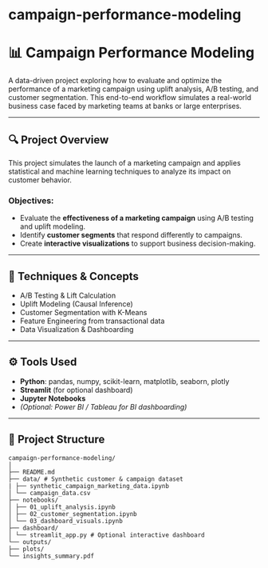 # campaign-performance-modeling

# 📊 Campaign Performance Modeling

A data-driven project exploring how to evaluate and optimize the performance of a marketing campaign using uplift analysis, A/B testing, and customer segmentation. This end-to-end workflow simulates a real-world business case faced by marketing teams at banks or large enterprises.

---

## 🔍 Project Overview

This project simulates the launch of a marketing campaign and applies statistical and machine learning techniques to analyze its impact on customer behavior.

### Objectives:
- Evaluate the **effectiveness of a marketing campaign** using A/B testing and uplift modeling.
- Identify **customer segments** that respond differently to campaigns.
- Create **interactive visualizations** to support business decision-making.

---

## 🧪 Techniques & Concepts

- A/B Testing & Lift Calculation  
- Uplift Modeling (Causal Inference)  
- Customer Segmentation with K-Means  
- Feature Engineering from transactional data  
- Data Visualization & Dashboarding  

---

## ⚙️ Tools Used

- **Python**: pandas, numpy, scikit-learn, matplotlib, seaborn, plotly  
- **Streamlit** (for optional dashboard)  
- **Jupyter Notebooks**  
- *(Optional: Power BI / Tableau for BI dashboarding)*  

---

## 📁 Project Structure
```
campaign-performance-modeling/
│
├── README.md
├── data/ # Synthetic customer & campaign dataset
| ├── synthetic_campaign_marketing_data.ipynb
│ └── campaign_data.csv
├── notebooks/
│ ├── 01_uplift_analysis.ipynb
│ ├── 02_customer_segmentation.ipynb
│ └── 03_dashboard_visuals.ipynb
├── dashboard/
│ └── streamlit_app.py # Optional interactive dashboard
└── outputs/
├── plots/
└── insights_summary.pdf

```
